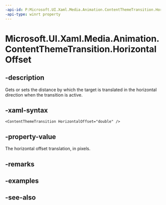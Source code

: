 ```yaml
---
-api-id: P:Microsoft.UI.Xaml.Media.Animation.ContentThemeTransition.HorizontalOffset
-api-type: winrt property
---
```


<!-- Property syntax
public double HorizontalOffset { get;  set; }
-->

# Microsoft.UI.Xaml.Media.Animation.ContentThemeTransition.HorizontalOffset

## -description
Gets or sets the distance by which the target is translated in the horizontal direction when the transition is active.

## -xaml-syntax
```xaml
<ContentThemeTransition HorizontalOffset="double" />
```


## -property-value
The horizontal offset translation, in pixels.

## -remarks

## -examples

## -see-also
